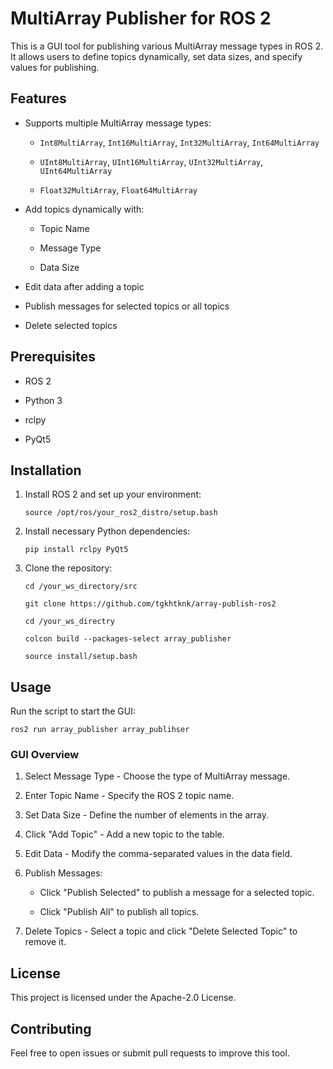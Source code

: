 # MultiArray Publisher for ROS 2

This is a GUI tool for publishing various MultiArray message types in ROS 2. It allows users to define topics dynamically, set data sizes, and specify values for publishing.

## Features

- Supports multiple MultiArray message types:

  - `Int8MultiArray`, `Int16MultiArray`, `Int32MultiArray`, `Int64MultiArray`

  - `UInt8MultiArray`, `UInt16MultiArray`, `UInt32MultiArray`, `UInt64MultiArray`

  - `Float32MultiArray`, `Float64MultiArray`

- Add topics dynamically with:

  - Topic Name

  - Message Type

  - Data Size

- Edit data after adding a topic

- Publish messages for selected topics or all topics

- Delete selected topics

## Prerequisites

- ROS 2

- Python 3

- rclpy

- PyQt5

## Installation

1. Install ROS 2 and set up your environment:

   ```
   source /opt/ros/your_ros2_distro/setup.bash
   ```

2. Install necessary Python dependencies:
   ```
   pip install rclpy PyQt5
   ```

3. Clone the repository:
   ```
   cd /your_ws_directory/src
   
   git clone https://github.com/tgkhtknk/array-publish-ros2

   cd /your_ws_directry
   
   colcon build --packages-select array_publisher

   source install/setup.bash
   ```

## Usage

Run the script to start the GUI:

`ros2 run array_publisher array_publihser`

### GUI Overview

1. Select Message Type - Choose the type of MultiArray message.

2. Enter Topic Name - Specify the ROS 2 topic name.

3. Set Data Size - Define the number of elements in the array.

4. Click "Add Topic" - Add a new topic to the table.

5. Edit Data - Modify the comma-separated values in the data field.

6. Publish Messages:

   - Click "Publish Selected" to publish a message for a selected topic.

   - Click "Publish All" to publish all topics.

7. Delete Topics - Select a topic and click "Delete Selected Topic" to remove it.

## License

This project is licensed under the Apache-2.0 License.

## Contributing

Feel free to open issues or submit pull requests to improve this tool.

